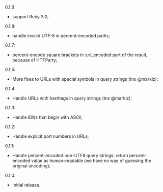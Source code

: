 0.1.9:

* support Ruby 3.0;

0.1.8:

* handle invalid UTF-8 in percent-encoded paths;

0.1.7:

* percent-encode square brackets in :url_encoded part of the result, because of HTTParty;

0.1.5:

* More fixes to URLs with special symbols in query strings (tnx @markiz);

0.1.4:

* Handle URLs with hashtags in query strings (tnx @markiz);

0.1.3:

* Handle IDNs that begin with ASCII;

0.1.2:

* Handle explicit port numbers in URLs;

0.1.1:

* Handle percent-encoded non-UTF8 query strings: return
percent-encoded value as human-readable (we have no way of guessing the original encoding);

0.1.0:

* Initial release.
